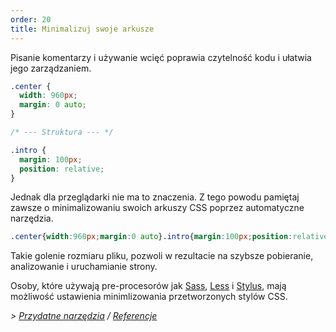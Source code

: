 ```yaml
---
order: 20
title: Minimalizuj swoje arkusze
---
```


Pisanie komentarzy i używanie wcięć poprawia czytelność kodu i ułatwia jego zarządzaniem.

```css
.center {
  width: 960px;
  margin: 0 auto;
}

/* --- Struktura --- */

.intro {
  margin: 100px;
  position: relative;
}
```

Jednak dla przeglądarki nie ma to znaczenia. Z tego powodu pamiętaj zawsze o minimalizowaniu swoich arkuszy CSS poprzez automatyczne narzędzia.

```css
.center{width:960px;margin:0 auto}.intro{margin:100px;position:relative}
```

Takie golenie rozmiaru pliku, pozwoli w rezultacie na szybsze pobieranie, analizowanie i uruchamianie strony.

Osoby, które używają pre-procesorów jak [Sass](http://sass-lang.com/), [Less](http://lesscss.org/) i [Stylus](http://learnboost.github.com/stylus/), mają możliwość ustawienia minimlizowania przetworzonych stylów CSS.

*> [Przydatne narzędzia](https://github.com/zenorocha/browser-diet/wiki/Tools#wiki-minify-your-stylesheets) / [Referencje](https://github.com/zenorocha/browser-diet/wiki/References#minify-your-stylesheets)*
